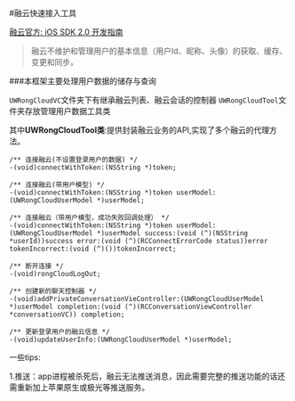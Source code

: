 #融云快速接入工具


[融云官方: iOS SDK 2.0 开发指南](http://www.rongcloud.cn/docs/ios.html)

>融云不维护和管理用户的基本信息（用户Id、昵称、头像）的获取、缓存、变更和同步。


###本框架主要处理用户数据的储存与查询

```UWRongCloudVC```文件夹下有继承融云列表、融云会话的控制器
```UWRongCloudTool```文件夹存放管理用户数据工具类

其中**UWRongCloudTool类**:提供封装融云业务的API,实现了多个融云的代理方法。


```
/** 连接融云(不设置登录用户的数据) */
-(void)connectWithToken:(NSString *)token;

/** 连接融云(带用户模型) */
-(void)connectWithToken:(NSString *)token userModel:(UWRongCloudUserModel *)userModel;

/** 连接融云（带用户模型，成功失败回调处理） */
-(void)connectWithToken:(NSString *)token userModel:(UWRongCloudUserModel *)userModel success:(void (^)(NSString *userId))success error:(void (^)(RCConnectErrorCode status))error tokenIncorrect:(void (^)())tokenIncorrect;

/** 断开连接 */
-(void)rongCloudLogOut;

/** 创建新的聊天控制器 */
-(void)addPrivateConversationVieController:(UWRongCloudUserModel *)userModel completion:(void (^)(RCConversationViewController *conversationVC)) completion;

/** 更新登录用户的融云信息 */
-(void)updateUserInfo:(UWRongCloudUserModel *)userModel; 
```








一些tips:	

1.推送：app进程被杀死后，融云无法推送消息，因此需要完整的推送功能的话还需重新加上苹果原生或极光等推送服务。
